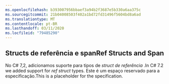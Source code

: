 ```yaml
---
ms.openlocfilehash: b393007956bbaef3a94b2f3687e5b330a6aa375c
ms.sourcegitcommit: 21b04008503f402a1bd72fd31496f5604bd8a6ad
ms.translationtype: MT
ms.contentlocale: pt-BR
ms.lasthandoff: 03/11/2020
ms.locfileid: "79485290"
---
```

## <a name="ref-structs-and-span"></a><span data-ttu-id="3e28f-101">Structs de referência e span</span><span class="sxs-lookup"><span data-stu-id="3e28f-101">Ref Structs and Span</span></span>

<span data-ttu-id="3e28f-102">No C# 7,2, adicionamos suporte para tipos de *struct de referência* .</span><span class="sxs-lookup"><span data-stu-id="3e28f-102">In C# 7.2 we added support for *ref struct* types.</span></span>  <span data-ttu-id="3e28f-103">Este é um espaço reservado para a especificação.</span><span class="sxs-lookup"><span data-stu-id="3e28f-103">This is a placeholder for the specification.</span></span>
